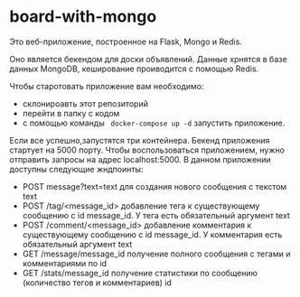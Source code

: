 # board-with-mongo

Это веб-приложение, построенное на Flask, Mongo и Redis. 

Оно является бекендом для доски объявлений. Данные хрнятся в базе данных MongoDB, кеширование проиводится с помощью Redis. 

Чтобы старотовать приложение вам необходимо: 
- склонироавть этот репозиторий 
- перейти в папку с кодом 
- с помощью команды ` docker-compose up -d` запустить приложение. 

Если все успешно,запустятся три контейнера. 
Бекенд приложения стартует на 5000 порту. Чтобы воспользоваться приложением, нужно отправить запросы на адрес localhost:5000. В данном приложении доступны следующие жндпоинты: 
- POST message?text=text для создания нового сообщения с текстом text
- POST /tag/<message_id> добавление тега к существующему сообщению с id message_id. У тега есть обязательный аргумент text
- POST /comment/<message_id> добавление комментария к существующему сообщению с id message_id. У комментария есть обязательный аргумент text
- GET /message/message_id получение полного сообщения с тегами и комментариями по id
- GET /stats/message_id получение статистики по сообщению (количество тегов и комментариев) id